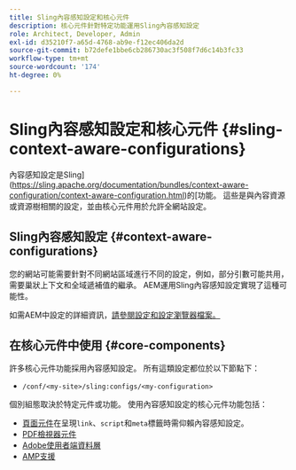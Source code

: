 ```yaml
---
title: Sling內容感知設定和核心元件
description: 核心元件針對特定功能運用Sling內容感知設定
role: Architect, Developer, Admin
exl-id: d35210f7-a65d-4768-ab9e-f12ec406da2d
source-git-commit: b72defe1bbe6cb286730ac3f508f7d6c14b3fc33
workflow-type: tm+mt
source-wordcount: '174'
ht-degree: 0%

---
```


# Sling內容感知設定和核心元件 {#sling-context-aware-configurations}

內容感知設定是Sling](https://sling.apache.org/documentation/bundles/context-aware-configuration/context-aware-configuration.html)的[功能。 這些是與內容資源或資源樹相關的設定，並由核心元件用於允許全網站設定。

## Sling內容感知設定 {#context-aware-configurations}

您的網站可能需要針對不同網站區域進行不同的設定，例如，部分引數可能共用，需要巢狀上下文和全域遞補值的繼承。 AEM運用Sling內容感知設定實現了這種可能性。

如需AEM中設定的詳細資訊，[請參閱設定和設定瀏覽器檔案。](https://experienceleague.adobe.com/docs/experience-manager-cloud-service/implementing/developing/configurations.html)

## 在核心元件中使用 {#core-components}

許多核心元件功能採用內容感知設定。 所有這類設定都位於以下節點下：

* `/conf/<my-site>/sling:configs/<my-configuration>`

個別組態取決於特定元件或功能。 使用內容感知設定的核心元件功能包括：

* [頁面元件](https://github.com/adobe/aem-core-wcm-components/tree/main/content/src/content/jcr_root/apps/core/wcm/components/page/v3/page#loading-of-context-aware-cssjs)在呈現`link`、`script`和`meta`標籤時需仰賴內容感知設定。
* [PDF檢視器元件](https://github.com/adobe/aem-core-wcm-components/tree/master/content/src/content/jcr_root/apps/core/wcm/components/pdfviewer/v1/pdfviewer#context-aware-config)
* [Adobe使用者端資料層](/help/developing/data-layer/overview.md#installation-activation)
* [AMP支援](https://github.com/adobe/aem-core-wcm-components/tree/master/extensions/amp)
